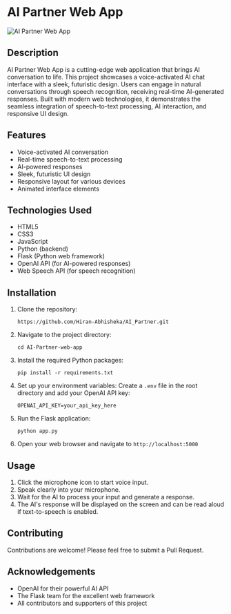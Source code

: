 # AI Partner Web App

![AI Partner Web App](https://ibb.co/KsRS5Y5)

## Description

AI Partner Web App is a cutting-edge web application that brings AI conversation to life. This project showcases a voice-activated AI chat interface with a sleek, futuristic design. Users can engage in natural conversations through speech recognition, receiving real-time AI-generated responses. Built with modern web technologies, it demonstrates the seamless integration of speech-to-text processing, AI interaction, and responsive UI design.

## Features

- Voice-activated AI conversation
- Real-time speech-to-text processing
- AI-powered responses
- Sleek, futuristic UI design
- Responsive layout for various devices
- Animated interface elements

## Technologies Used

- HTML5
- CSS3
- JavaScript
- Python (backend)
- Flask (Python web framework)
- OpenAI API (for AI-powered responses)
- Web Speech API (for speech recognition)

## Installation

1. Clone the repository:
   ```
   https://github.com/Hiran-Abhisheka/AI_Partner.git
   ```

2. Navigate to the project directory:
   ```
   cd AI-Partner-web-app
   ```

3. Install the required Python packages:
   ```
   pip install -r requirements.txt
   ```

4. Set up your environment variables:
   Create a `.env` file in the root directory and add your OpenAI API key:
   ```
   OPENAI_API_KEY=your_api_key_here
   ```

5. Run the Flask application:
   ```
   python app.py
   ```

6. Open your web browser and navigate to `http://localhost:5000`

## Usage

1. Click the microphone icon to start voice input.
2. Speak clearly into your microphone.
3. Wait for the AI to process your input and generate a response.
4. The AI's response will be displayed on the screen and can be read aloud if text-to-speech is enabled.

## Contributing

Contributions are welcome! Please feel free to submit a Pull Request.

## Acknowledgements

- OpenAI for their powerful AI API
- The Flask team for the excellent web framework
- All contributors and supporters of this project

